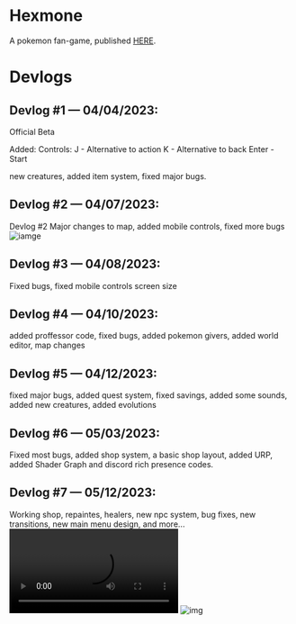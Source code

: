 # Hexmone
A pokemon fan-game, published [HERE](https://jeffrygames.itch.io/hexmone).

# Devlogs

## Devlog #1 — 04/04/2023:
  Official Beta

Added: 
Controls:
    J - Alternative to action
    K - Alternative to back 
    Enter - Start

new creatures, added item system, fixed major bugs.
## Devlog #2 — 04/07/2023:
Devlog #2
Major changes to map, added mobile controls, fixed more bugs 
![iamge](https://media.discordapp.net/attachments/1092441779434950697/1093824807382040587/WhatsApp_Image_2023-04-07_at_12.03.19.jpg?width=1078&height=597)
## Devlog #3 — 04/08/2023:
Fixed bugs, fixed mobile controls screen size
## Devlog #4 — 04/10/2023:
added proffessor code, fixed bugs, added pokemon givers, added world editor, map changes
## Devlog #5 — 04/12/2023:
fixed major bugs, added quest system, fixed savings, added some sounds, added new creatures, added evolutions
## Devlog #6 — 05/03/2023:
Fixed most bugs, added shop system, a basic shop layout, added URP, added Shader Graph and discord rich presence codes.
## Devlog #7 — 05/12/2023:
Working shop, repaintes, healers, new npc system, bug fixes, new transitions, new main menu design, and more...
<video src="https://cdn.discordapp.com/attachments/1092441779434950697/1104765650284597309/Hexmone_-_World_-_WebGL_-_Unity_2022.2.0f1__DX11__2023-05-07_16-43-18.mp4" controls="controls" style="max-width: 730px;">
</video>
![img](https://cdn.discordapp.com/attachments/1092441779434950697/1104773047120052274/image.png)
